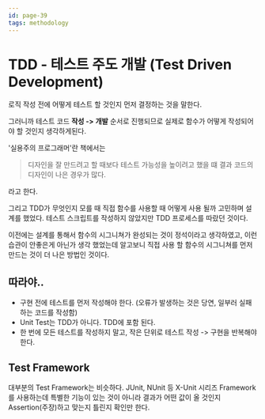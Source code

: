 ```yaml
---
id: page-39
tags: methodology
---
```

# TDD - 테스트 주도 개발 (Test Driven Development)

로직 작성 전에 어떻게 테스트 할 것인지 먼저 결정하는 것을 말한다.

그러니까 테스트 코드 **작성 -> 개발** 순서로 진행되므로 실제로 함수가 어떻게 작성되어야 할 것인지 생각하게된다.

'실용주의 프로그래머'란 책에서는
> 디자인을 잘 만드려고 할 때보다 테스트 가능성을 높이려고 했을 떄 결과 코드의 디자인이 나은 경우가 많다.

라고 한다.

그리고 TDD가 무엇인지 모를 때 직접 함수를 사용할 때 어떻게 사용 될까 고민하며 설계를 했었다.
테스트 스크립트를 작성하지 않았지만 TDD 프로세스를 따랐던 것이다.

이전에는 설계를 통해서 함수의 시그니쳐가 완성되는 것이 정석이라고 생각하였고, 이런 습관이 안좋은게 아닌가 생각 했었는데
알고보니 직접 사용 할 함수의 시그니쳐를 먼저 만드는 것이 더 나은 방법인 것이다.

## 따라야..

* 구현 전에 테스트를 먼저 작성해야 한다. (오류가 발생하는 것은 당연, 일부러 실패하는 코드를 작성함)
* Unit Test는 TDD가 아니다. TDD에 포함 된다.
* 한 번에 모든 테스트를 작성하지 말고, 작은 단위로 테스트 작성 -> 구현을 반복해야 한다.

## Test Framework

대부분의 Test Framework는 비슷하다. JUnit, NUnit 등 X-Unit 시리즈 Framework를 사용하는데
특별한 기능이 있는 것이 아니라 결과가 어떤 값이 올 것인지 Assertion(주장)하고 맞는지 틀린지 확인만 한다.
